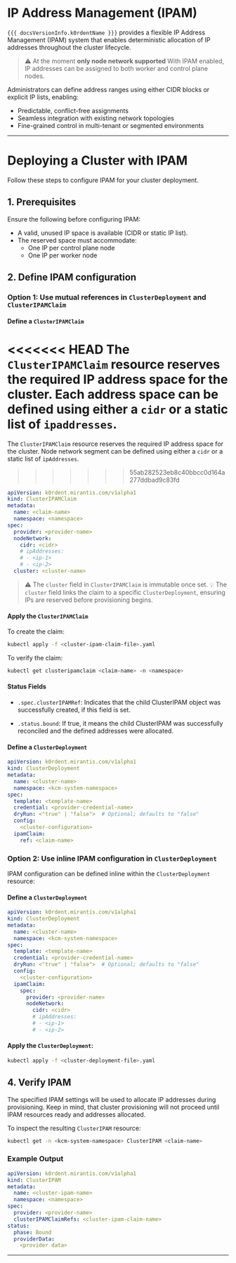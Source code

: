 
# IP Address Management (IPAM)

`{{{ docsVersionInfo.k0rdentName }}}` provides a flexible IP Address Management (IPAM) system that enables deterministic allocation of IP addresses throughout the cluster lifecycle.
> ⚠️ At the moment **only node network supported**
With IPAM enabled, IP addresses can be assigned to both worker and control plane nodes.

Administrators can define address ranges using either CIDR blocks or explicit IP lists, enabling:

- Predictable, conflict-free assignments
- Seamless integration with existing network topologies
- Fine-grained control in multi-tenant or segmented environments

---

# Deploying a Cluster with IPAM

Follow these steps to configure IPAM for your cluster deployment.

## 1. Prerequisites

Ensure the following before configuring IPAM:

- A valid, unused IP space is available (CIDR or static IP list).
- The reserved space must accommodate:
  - One IP per control plane node
  - One IP per worker node

## 2. Define IPAM configuration

### Option 1: Use mutual references in `ClusterDeployment` and `ClusterIPAMClaim`

#### Define a `ClusterIPAMClaim`

<<<<<<< HEAD
The `ClusterIPAMClaim` resource reserves the required IP address space for the cluster. Each address space can be defined using either a `cidr` or a static list of `ipaddresses`.
=======
The `ClusterIPAMClaim` resource reserves the required IP address space for the cluster. Node network segment can be defined using either a `cidr` or a static list of `ipAddresses`.
>>>>>>> 55ab282523eb8c40bbcc0d164a277ddbad9c83fd

```yaml
apiVersion: k0rdent.mirantis.com/v1alpha1
kind: ClusterIPAMClaim
metadata:
  name: <claim-name>
  namespace: <namespace>
spec:
  provider: <provider-name>
  nodeNetwork:
    cidr: <cidr>
    # ipAddresses:
    # - <ip-1>
    # - <ip-2>
  cluster: <cluster-name>
```

> ⚠️ The `cluster` field in `ClusterIPAMClaim` is immutable once set.
> 💡 The `cluster` field links the claim to a specific `ClusterDeployment`, ensuring IPs are reserved before provisioning begins.

#### Apply the `ClusterIPAMClaim`

To create the claim:

```bash
kubectl apply -f <cluster-ipam-claim-file>.yaml
```

To verify the claim:

```bash
kubectl get clusteripamclaim <claim-name> -n <namespace>
```
#### Status Fields
- ```.spec.clusterIPAMRef```: Indicates that the child ClusterIPAM object was successfully created, if this field is set.

- ```.status.bound```: If true, it means the child ClusterIPAM was successfully reconciled and the defined addresses were allocated.

#### Define a `ClusterDeployment`

```yaml
apiVersion: k0rdent.mirantis.com/v1alpha1
kind: ClusterDeployment
metadata:
  name: <cluster-name>
  namespace: <kcm-system-namespace>
spec:
  template: <template-name>
  credential: <provider-credential-name>
  dryRun: <"true" | "false">  # Optional; defaults to "false"
  config:
    <cluster-configuration>
  ipamClaim:
    ref: <claim-name>
```

### Option 2: Use inline IPAM configuration in `ClusterDeployment`

IPAM configuration can be defined inline within the `ClusterDeployment` resource:

#### Define a `ClusterDeployment`

```yaml
apiVersion: k0rdent.mirantis.com/v1alpha1
kind: ClusterDeployment
metadata:
  name: <cluster-name>
  namespace: <kcm-system-namespace>
spec:
  template: <template-name>
  credential: <provider-credential-name>
  dryRun: <"true" | "false">  # Optional; defaults to "false"
  config:
    <cluster-configuration>
  ipamClaim:
    spec:
      provider: <provider-name>
      nodeNetwork:
        cidr: <cidr>
        # ipAddresses:
        # - <ip-1>
        # - <ip-2>
```

#### Apply the `ClusterDeployment`:

```bash
kubectl apply -f <cluster-deployment-file>.yaml
```

## 4. Verify IPAM
The specified IPAM settings will be used to allocate IP addresses during provisioning. Keep in mind, that cluster provisioning will not proceed until IPAM resources ready and addresses allocated.

To inspect the resulting `ClusterIPAM` resource:

```bash
kubectl get -n <kcm-system-namespace> ClusterIPAM <claim-name>
```

### Example Output

```yaml
apiVersion: k0rdent.mirantis.com/v1alpha1
kind: ClusterIPAM
metadata:
  name: <cluster-ipam-name>
  namespace: <namespace>
spec:
  provider: <provider-name>
  clusterIPAMClaimRefs: <cluster-ipam-claim-name>
status:
  phase: Bound
  providerData:
    <provider data>
```

---